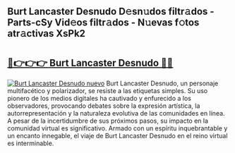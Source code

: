 ## Burt Lancaster Desnudo D𝚎sn𝚞dos filtr𝚊dos - Parts-cSy Vid𝚎os filtr𝚊dos - N𝚞evas f𝚘tos atr𝚊ctivas XsPk2

# <h2><a href="http://mb4rjq.tromn.icu/?c=Burt+Lancaster+Desnudo">🔗👉👉👉 Burt Lancaster Desnudo 🔗🔗</a></h2>

[![Burt Lancaster Desnudo nuevo](https://i.imgur.com/pEAQMta.gif)](http://mb4rjq.tromn.icu/?c=Burt+Lancaster+Desnudo)
Burt Lancaster Desnudo, un personaje multifacético y polarizador, se resiste a las etiquetas simples. Su uso pionero de los medios digitales ha cautivado y enfurecido a los observadores, provocando debates sobre la expresión artística, la autorrepresentación y la naturaleza evolutiva de las comunidades en línea. A pesar de la incertidumbre de sus próximos pasos, su impacto en la comunidad virtual es significativo. Armado con un espíritu inquebrantable y un encanto innegable, el viaje de Burt Lancaster Desnudo en el reino virtual es interminable.
